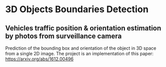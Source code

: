 # 3D Objects Boundaries Detection
## Vehicles traffic position &amp; orientation estimation by photos from surveillance camera
Prediction of the bounding box and orientation of the object in 3D space from a single 2D image. 
The project is an implementation of this paper: https://arxiv.org/abs/1612.00496
